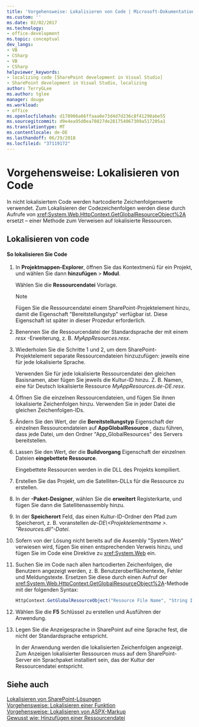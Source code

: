 ```yaml
---
title: 'Vorgehensweise: Lokalisieren von Code | Microsoft-Dokumentation'
ms.custom: ''
ms.date: 02/02/2017
ms.technology:
- office-development
ms.topic: conceptual
dev_langs:
- VB
- CSharp
- VB
- CSharp
helpviewer_keywords:
- localizing code [SharePoint development in Visual Studio]
- SharePoint development in Visual Studio, localizing
author: TerryGLee
ms.author: tglee
manager: douge
ms.workload:
- office
ms.openlocfilehash: d170906a66ffaaa0e73d4d7d236c8f41290abe55
ms.sourcegitcommit: d9e4ea95d0ea70827de281754067309a517205a1
ms.translationtype: MT
ms.contentlocale: de-DE
ms.lasthandoff: 06/29/2018
ms.locfileid: "37119172"
---
```

# <a name="how-to-localize-code"></a>Vorgehensweise: Lokalisieren von Code
  In nicht lokalisiertem Code werden hartcodierte Zeichenfolgenwerte verwendet. Zum Lokalisieren der Codezeichenfolgen werden diese durch Aufrufe von <xref:System.Web.HttpContext.GetGlobalResourceObject%2A> ersetzt – einer Methode zum Verweisen auf lokalisierte Ressourcen.  
  
## <a name="localize-code"></a>Lokalisieren von code  
  
#### <a name="to-localize-code"></a>So lokalisieren Sie Code  
  
1.  In **Projektmappen-Explorer**, öffnen Sie das Kontextmenü für ein Projekt, und wählen Sie dann **hinzufügen** > **Modul**.  
  
     Wählen Sie die **Ressourcendatei** Vorlage.  
  
    > [!NOTE]  
    >  Fügen Sie die Ressourcendatei einem SharePoint-Projektelement hinzu, damit die Eigenschaft "Bereitstellungstyp" verfügbar ist. Diese Eigenschaft ist später in dieser Prozedur erforderlich.  
  
2.  Benennen Sie die Ressourcendatei der Standardsprache der mit einem *resx* -Erweiterung, z. B. *MyAppResources.resx*.  
  
3.  Wiederholen Sie die Schritte 1 und 2, um dem SharePoint-Projektelement separate Ressourcendateien hinzuzufügen: jeweils eine für jede lokalisierte Sprache.  
  
     Verwenden Sie für jede lokalisierte Ressourcendatei den gleichen Basisnamen, aber fügen Sie jeweils die Kultur-ID hinzu. Z. B. Namen, eine für Deutsch lokalisierte Ressource *MyAppResources.de-DE.resx*.  
  
4.  Öffnen Sie die einzelnen Ressourcendateien, und fügen Sie ihnen lokalisierte Zeichenfolgen hinzu. Verwenden Sie in jeder Datei die gleichen Zeichenfolgen-IDs.  
  
5.  Ändern Sie den Wert, der die **Bereitstellungstyp** Eigenschaft der einzelnen Ressourcendateien auf **AppGlobalResource** , dazu führen, dass jede Datei, um den Ordner "App_GlobalResources" des Servers bereitstellen.  
  
6.  Lassen Sie den Wert, der die **Buildvorgang** Eigenschaft der einzelnen Dateien **eingebettete Ressource**.  
  
     Eingebettete Ressourcen werden in die DLL des Projekts kompiliert.  
  
7.  Erstellen Sie das Projekt, um die Satelliten-DLLs für die Ressource zu erstellen.  
  
8.  In der **-Paket-Designer**, wählen Sie die **erweitert** Registerkarte, und fügen Sie dann die Satellitenassembly hinzu.  
  
9. In der **Speicherort** Feld, das einen Kultur-ID-Ordner den Pfad zum Speicherort, z. B. voranstellen *de-DE\\\<Projektelementname >. "Resources.dll"-Datei*.  
  
10. Sofern von der Lösung nicht bereits auf die Assembly "System.Web" verwiesen wird, fügen Sie einen entsprechenden Verweis hinzu, und fügen Sie im Code eine Direktive zu <xref:System.Web> ein.  
  
11. Suchen Sie im Code nach allen hartcodierten Zeichenfolgen, die Benutzern angezeigt werden, z. B. Benutzeroberflächentexte, Fehler und Meldungstexte. Ersetzen Sie diese durch einen Aufruf der <xref:System.Web.HttpContext.GetGlobalResourceObject%2A>-Methode mit der folgenden Syntax:  
  
    ```csharp  
    HttpContext.GetGlobalResourceObject("Resource File Name", "String ID")  
    ```  
  
12. Wählen Sie die **F5** Schlüssel zu erstellen und Ausführen der Anwendung.  
  
13. Legen Sie die Anzeigesprache in SharePoint auf eine Sprache fest, die nicht der Standardsprache entspricht.  
  
     In der Anwendung werden die lokalisierten Zeichenfolgen angezeigt. Zum Anzeigen lokalisierter Ressourcen muss auf dem SharePoint-Server ein Sprachpaket installiert sein, das der Kultur der Ressourcendatei entspricht.  
  
## <a name="see-also"></a>Siehe auch
 [Lokalisieren von SharePoint-Lösungen](../sharepoint/localizing-sharepoint-solutions.md)   
 [Vorgehensweise: Lokalisieren einer Funktion](../sharepoint/how-to-localize-a-feature.md)   
 [Vorgehensweise: Lokalisieren von ASPX-Markup](../sharepoint/how-to-localize-aspx-markup.md)   
 [Gewusst wie: Hinzufügen einer Ressourcendatei](../sharepoint/how-to-add-a-resource-file.md)  

